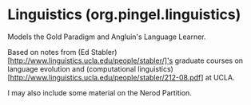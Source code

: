 
Linguistics (org.pingel.linguistics)
====================================

Models the Gold Paradigm and Angluin's Language Learner.

Based on notes from (Ed Stabler)[http://www.linguistics.ucla.edu/people/stabler/]'s
graduate courses on language evolution and
(computational linguistics)[http://www.linguistics.ucla.edu/people/stabler/212-08.pdf]
at UCLA.

I may also include some material on the Nerod Partition.
